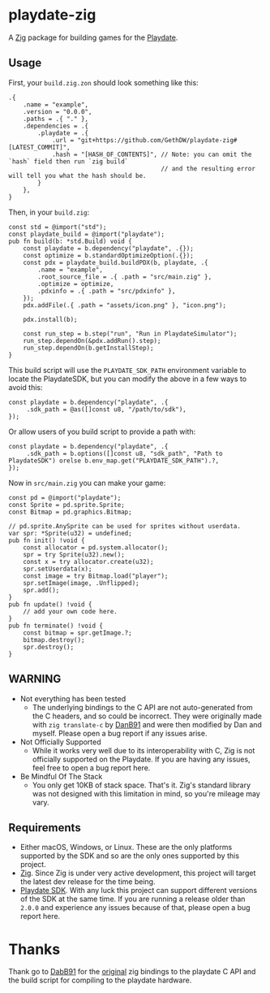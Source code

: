 # playdate-zig
A [Zig](https://ziglang.org) package for building games for the [Playdate](https://play.date).

## Usage
First, your `build.zig.zon` should look something like this:
```zig
.{
    .name = "example",
    .version = "0.0.0",
    .paths = .{ "." },
    .dependencies = .{
        .playdate = .{
            .url = "git+https://github.com/GethDW/playdate-zig#[LATEST_COMMIT]",
            .hash = "[HASH_OF_CONTENTS]", // Note: you can omit the `hash` field then run `zig build`
                                          // and the resulting error will tell you what the hash should be.
        }
    },
}
```
Then, in your `build.zig`:
```zig
const std = @import("std");
const playdate_build = @import("playdate");
pub fn build(b: *std.Build) void {
    const playdate = b.dependency("playdate", .{});
    const optimize = b.standardOptimizeOption(.{});
    const pdx = playdate_build.buildPDX(b, playdate, .{
        .name = "example",
        .root_source_file = .{ .path = "src/main.zig" },
        .optimize = optimize,
        .pdxinfo = .{ .path = "src/pdxinfo" },
    });
    pdx.addFile(.{ .path = "assets/icon.png" }, "icon.png");

    pdx.install(b);

    const run_step = b.step("run", "Run in PlaydateSimulator");
    run_step.dependOn(&pdx.addRun().step);
    run_step.dependOn(b.getInstallStep);
}
```
This build script will use the `PLAYDATE_SDK_PATH` environment variable to locate the PlaydateSDK, but you can modify the above in a few ways to avoid this:
```zig
const playdate = b.dependency("playdate", .{
     .sdk_path = @as([]const u8, "/path/to/sdk"),
});
```
Or allow users of you build script to provide a path with:
```zig
const playdate = b.dependency("playdate", .{
     .sdk_path = b.options([]const u8, "sdk_path", "Path to PlaydateSDK") orelse b.env_map.get("PLAYDATE_SDK_PATH").?,
});
```
Now in `src/main.zig` you can make your game:
```zig
const pd = @import("playdate");
const Sprite = pd.sprite.Sprite;
const Bitmap = pd.graphics.Bitmap;

// pd.sprite.AnySprite can be used for sprites without userdata.
var spr: *Sprite(u32) = undefined;
pub fn init() !void {
    const allocator = pd.system.allocator();
    spr = try Sprite(u32).new();
    const x = try allocator.create(u32);
    spr.setUserdata(x);
    const image = try Bitmap.load("player");
    spr.setImage(image, .Unflipped);
    spr.add(); 
}
pub fn update() !void {
    // add your own code here.
}
pub fn terminate() !void {
    const bitmap = spr.getImage.?;
    bitmap.destroy();
    spr.destroy();
}
```

## WARNING
- Not everything has been tested
    - The underlying bindings to the C API are not auto-generated from the C headers, and so could be incorrect. They were originally made with `zig translate-c` by [DanB91](https://github.com/DanB91/Zig-Playdate-Template) and were then modified by Dan and myself. Please open a bug report if any issues arise.
- Not Officially Supported
    - While it works very well due to its interoperability with C, Zig is not officially supported on the Playdate.  If you are having any issues, feel free to open a bug report here.
- Be Mindful Of The Stack
    - You only get 10KB of stack space. That's it. Zig's standard library was not designed with this limitation in mind, so you're mileage may vary.

## Requirements
- Either macOS, Windows, or Linux. These are the only platforms supported by the SDK and so are the only ones supported by this project.
- [Zig](https://ziglang.org/download/). Since Zig is under very active development, this project will target the latest dev release for the time being.
- [Playdate SDK](https://play.date/dev/). With any luck this project can support different versions of the SDK at the same time. If you are running a release older than `2.0.0` and experience any issues because of that, please open a bug report here.


# Thanks
Thank go to [DabB91](https://github.com/DanB91) for the [original](https://github.com/DanB91/Zig-Playdate-Template) zig bindings to the playdate C API and the build script for compiling to the playdate hardware.
